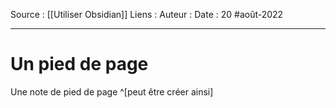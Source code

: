 Source : [[Utiliser Obsidian]]
Liens :
Auteur :
Date : 20 #août-2022
***

# Un pied de page
Une note de pied de page ^[peut être créer ainsi]